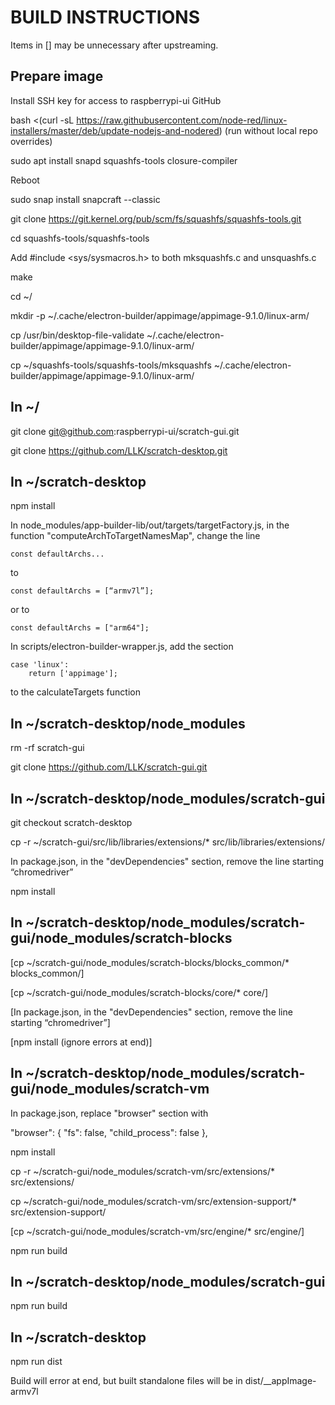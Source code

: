 BUILD INSTRUCTIONS
==================

Items in [] may be unnecessary after upstreaming.

Prepare image
-------------

Install SSH key for access to raspberrypi-ui GitHub

bash <(curl -sL https://raw.githubusercontent.com/node-red/linux-installers/master/deb/update-nodejs-and-nodered)	 (run without local repo overrides)

sudo apt install snapd squashfs-tools closure-compiler

Reboot

sudo snap install snapcraft --classic

git clone https://git.kernel.org/pub/scm/fs/squashfs/squashfs-tools.git

cd squashfs-tools/squashfs-tools

Add #include <sys/sysmacros.h> to both mksquashfs.c and unsquashfs.c

make

cd ~/

mkdir -p ~/.cache/electron-builder/appimage/appimage-9.1.0/linux-arm/

cp /usr/bin/desktop-file-validate ~/.cache/electron-builder/appimage/appimage-9.1.0/linux-arm/

cp ~/squashfs-tools/squashfs-tools/mksquashfs ~/.cache/electron-builder/appimage/appimage-9.1.0/linux-arm/


In ~/
-----

git clone git@github.com:raspberrypi-ui/scratch-gui.git

git clone https://github.com/LLK/scratch-desktop.git


In ~/scratch-desktop
--------------------

npm install

In node_modules/app-builder-lib/out/targets/targetFactory.js, in the function "computeArchToTargetNamesMap", change the line

    const defaultArchs...
    
to

    const defaultArchs = [“armv7l”];
    
or to 

    const defaultArchs = ["arm64"];
    
In scripts/electron-builder-wrapper.js, add the section

    case 'linux':
        return ['appimage'];

to the calculateTargets function


In ~/scratch-desktop/node_modules
---------------------------------

rm -rf scratch-gui

git clone https://github.com/LLK/scratch-gui.git


In ~/scratch-desktop/node_modules/scratch-gui
---------------------------------------------

git checkout scratch-desktop

cp -r ~/scratch-gui/src/lib/libraries/extensions/* src/lib/libraries/extensions/

In package.json, in the "devDependencies" section, remove the line starting “chromedriver”

npm install


In ~/scratch-desktop/node_modules/scratch-gui/node_modules/scratch-blocks
-------------------------------------------------------------------------

[cp ~/scratch-gui/node_modules/scratch-blocks/blocks_common/* blocks_common/]

[cp ~/scratch-gui/node_modules/scratch-blocks/core/* core/]

[In package.json, in the "devDependencies" section, remove the line starting “chromedriver”]

[npm install (ignore errors at end)]


In ~/scratch-desktop/node_modules/scratch-gui/node_modules/scratch-vm
---------------------------------------------------------------------

In package.json, replace "browser" section with

  "browser": {
    "fs": false,
    "child_process": false
  },

npm install

cp -r ~/scratch-gui/node_modules/scratch-vm/src/extensions/* src/extensions/

cp ~/scratch-gui/node_modules/scratch-vm/src/extension-support/* src/extension-support/

[cp ~/scratch-gui/node_modules/scratch-vm/src/engine/* src/engine/]

npm run build


In ~/scratch-desktop/node_modules/scratch-gui
---------------------------------------------

npm run build


In ~/scratch-desktop
--------------------

npm run dist

Build will error at end, but built standalone files will be in dist/__appImage-armv7l

